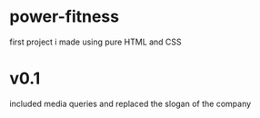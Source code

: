 # power-fitness

first project i made using pure HTML and CSS 

# v0.1

included media queries and replaced the slogan of the company 